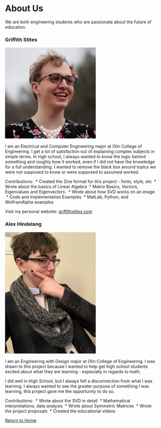 # About Us

We are both engineering students who are passionate about the future of education.
### Griffith Stites
<img src="./images/griffith.jpg" alt="Picture of Griffith" width="300"/>

I am an Electrical and Computer Engineering major at Olin College of Engineering.
I get a lot of satisfaction out of explaining complex subjects in simple terms.
In high school, I always wanted to know the logic behind something and roughly
how it worked, even if I did not have the knowledge for a full understanding.
I wanted to remove the black box around topics we were not supposed
to know or were supposed to assumed worked.

Contributions:
&nbsp;* Created the Zine format for this project - fonts, style, etc
&nbsp;* Wrote about the basics of Linear Algebra
  &nbsp;* Matrix Basics, Vectors, Eigenvalues and Eigenvectors.
&nbsp;* Wrote about how SVD works on an image
&nbsp;* Code and Implementation Examples
&nbsp;* MatLab, Python, and WolframAlpha examples

Visit my personal website: [griffithstites.com](https://www.griffithstites.com/)

### Alex Hindelang
<img src="./images/alex.jpg" alt="Picture of Alex" width="300"/>

I am an Engineering with Design major at Olin College of Engineering. I was drawn to this project
because I wanted to help get high school students excited about what they are
learning - especially in regards to math.

I did well in High School, but I always felt a disconnection from what I was
learning. I always wanted to see the greater purpose of something I was learning,
this project gave me the opportunity to do so.

Contributions:
&nbsp;* Wrote about the SVD in detail
  &nbsp;* Mathematical interpretations, data analysis
&nbsp;* Wrote about Symmetric Matrices
&nbsp;* Wrote the project proposals
&nbsp;* Created the educational videos

[Return to Home](https://www.griffithstites.com/Linearity-Zine/)
